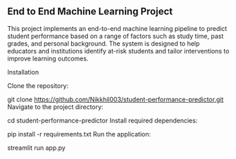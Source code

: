 ## End to End Machine Learning Project

This project implements an end-to-end machine learning pipeline to predict student performance based on a range of factors such as study time, past grades, and personal background. The system is designed to help educators and institutions identify at-risk students and tailor interventions to improve learning outcomes.

Installation

Clone the repository:

git clone https://github.com/Nikkhil003/student-performance-predictor.git
Navigate to the project directory:

cd student-performance-predictor
Install required dependencies:

pip install -r requirements.txt
Run the application:

streamlit run app.py
